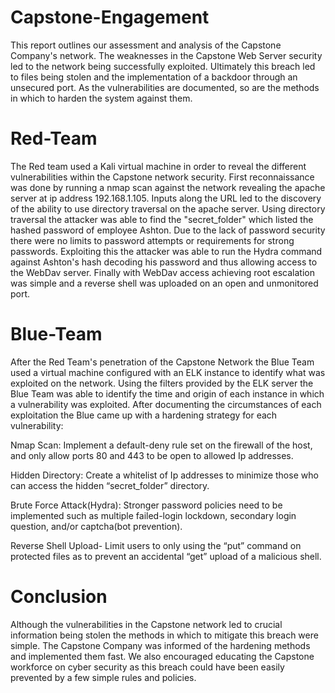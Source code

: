 # Capstone-Engagement
This report outlines our assessment and analysis of the Capstone Company's network. The weaknesses in the Capstone Web Server security led to the network being successfully exploited. Ultimately this breach led to files being stolen and the implementation of a backdoor through an unsecured port. As the vulnerabilities are documented, so are the methods in which to harden the system against them.

# Red-Team
The Red team used a Kali virtual machine in order to reveal the different vulnerabilities within the Capstone network security. First reconnaissance was done by running a nmap scan against the network revealing the apache server at ip address 192.168.1.105. Inputs along the URL led to the discovery of the ability to use directory traversal on the apache server. Using directory traversal the attacker was able to find the "secret_folder" which listed the hashed password of employee Ashton. Due to the lack of password security there were no limits to password attempts or requirements for strong passwords. Exploiting this the attacker was able to run the Hydra command against Ashton's hash decoding his password and thus allowing access to the WebDav server. Finally with WebDav access achieving root escalation was simple and a reverse shell was uploaded on an open and unmonitored port.


# Blue-Team
After the Red Team's penetration of the Capstone Network the Blue Team used a virtual machine configured with an ELK instance to identify what was exploited on the network. Using the filters provided by the ELK server the Blue Team was able to identify the time and origin of each instance in which a vulnerability was exploited. After documenting the circumstances of each exploitation the Blue came up with a hardening strategy for each vulnerability: 

Nmap Scan: Implement a default-deny rule set on the firewall of the host, and only allow ports 80 and 443 to be open to allowed Ip addresses.

Hidden Directory: Create a whitelist of Ip addresses to minimize those who can access the hidden “secret_folder” directory.

Brute Force Attack(Hydra): Stronger password policies need to be implemented such as multiple failed-login lockdown, secondary login question, and/or captcha(bot prevention). 

Reverse Shell Upload- Limit users to only using the “put” command on protected files as to prevent an accidental “get” upload of a malicious shell.

# Conclusion
Although the vulnerabilities in the Capstone network led to crucial information being stolen the methods in which to mitigate this breach were simple. The Capstone Company was informed of the hardening methods and implemented them fast. We also encouraged educating the Capstone workforce on cyber security as this breach could have been easily prevented by a few simple rules and policies.

